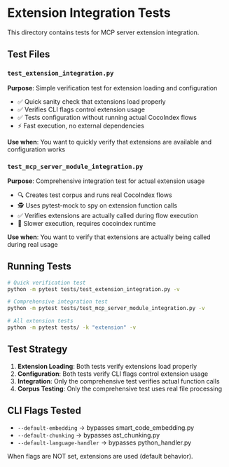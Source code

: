 # Extension Integration Tests

This directory contains tests for MCP server extension integration.

## Test Files

### `test_extension_integration.py`
**Purpose**: Simple verification test for extension loading and configuration
- ✅ Quick sanity check that extensions load properly  
- ✅ Verifies CLI flags control extension usage
- ✅ Tests configuration without running actual CocoIndex flows
- ⚡ Fast execution, no external dependencies

**Use when**: You want to quickly verify that extensions are available and configuration works

### `test_mcp_server_module_integration.py` 
**Purpose**: Comprehensive integration test for actual extension usage
- 🔍 Creates test corpus and runs real CocoIndex flows
- 🕵️ Uses pytest-mock to spy on extension function calls
- ✅ Verifies extensions are actually called during flow execution
- 🐌 Slower execution, requires cocoindex runtime

**Use when**: You want to verify that extensions are actually being called during real usage

## Running Tests

```bash
# Quick verification test
python -m pytest tests/test_extension_integration.py -v

# Comprehensive integration test  
python -m pytest tests/test_mcp_server_module_integration.py -v

# All extension tests
python -m pytest tests/ -k "extension" -v
```

## Test Strategy

1. **Extension Loading**: Both tests verify extensions load properly
2. **Configuration**: Both tests verify CLI flags control extension usage  
3. **Integration**: Only the comprehensive test verifies actual function calls
4. **Corpus Testing**: Only the comprehensive test uses real file processing

## CLI Flags Tested

- `--default-embedding` → bypasses smart_code_embedding.py
- `--default-chunking` → bypasses ast_chunking.py  
- `--default-language-handler` → bypasses python_handler.py

When flags are NOT set, extensions are used (default behavior).